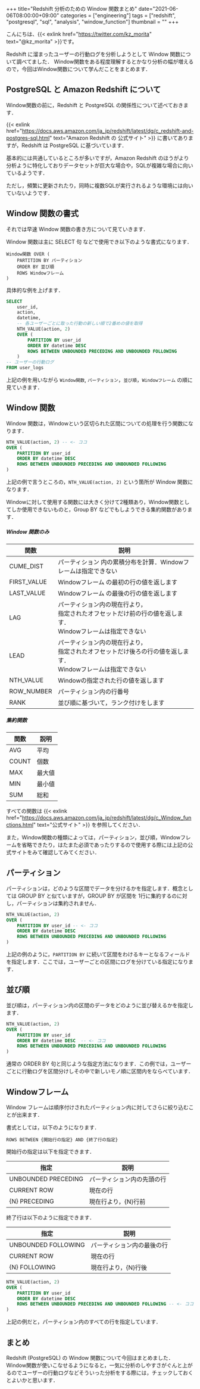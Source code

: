 +++
title="Redshift 分析のための Window 関数まとめ"
date="2021-06-06T08:00:00+09:00"
categories = ["engineering"]
tags = ["redshift", "postgresql", "sql", "analysis", "window_function"]
thumbnail = ""
+++

こんにちは、{{< exlink href="https://twitter.com/kz_morita" text="@kz_morita" >}}です。

Redshift に溜まったユーザーの行動ログを分析しようとして Window 関数について調べてました．
Window関数をある程度理解するとかなり分析の幅が増えるので，今回はWindow関数について学んだことをまとめます．

## PostgreSQL と Amazon Redshift について

Window関数の前に，Redshift と PostgreSQL の関係性について述べておきます．

{{< exlink href="https://docs.aws.amazon.com/ja_jp/redshift/latest/dg/c_redshift-and-postgres-sql.html" text="Amazon Redshift の 公式サイト" >}} に書いてありますが，Redshift は PostgreSQL に基づいています．

基本的には共通しているところが多いですが，Amazon Redshift のほうがより分析ように特化しておりデータセットが巨大な場合や，SQLが複雑な場合に向いているようです．

ただし，頻繁に更新されたり，同時に複数SQLが実行されるような環境には向いていないようです．

## Window 関数の書式

それでは早速 Window 関数の書き方について見ていきます．

Window 関数は主に SELECT 句 などで使用でき以下のような書式になります．

```
Window関数 OVER (
    PARTITION BY パーティション 
    ORDER BY 並び順 
    ROWS Windowフレーム
)
```

具体的な例を上げます．


```sql
SELECT
    user_id,
    action,
    datetime,
    -- 各ユーザーごとに取った行動の新しい順で2番めの値を取得
    NTH_VALUE(action, 2) 
    OVER (
        PARTITION BY user_id 
        ORDER BY datetime DESC 
        ROWS BETWEEN UNBOUNDED PRECEDING AND UNBOUNDED FOLLOWING
    )
-- ユーザーの行動ログ
FROM user_logs
```


上記の例を用いながら `Window関数`, `パーティション`，`並び順`，`Windowフレーム` の順に見ていきます．


## Window 関数

Window 関数は，Windowという区切られた区間についての処理を行う関数になります．

```sql
NTH_VALUE(action, 2) -- <- ココ
OVER (
    PARTITION BY user_id 
    ORDER BY datetime DESC 
    ROWS BETWEEN UNBOUNDED PRECEDING AND UNBOUNDED FOLLOWING
)
```

上記の例で言うところの，`NTH_VALUE(action, 2)` という箇所が Window 関数になります．

Windowに対して使用する関数には大きく分けて2種類あり，Window関数としてしか使用できないものと，Group BY などでもしようできる集約関数があります．


##### Window 関数のみ

| 関数 | 説明 |
| ----- | ----- |
| CUME_DIST | パーティション 内の累積分布を計算．Windowフレームは指定できない
| FIRST_VALUE | Windowフレーム の最初の行の値を返します
| LAST_VALUE | Windowフレーム の最後の行の値を返します
| LAG | パーティション内の現在行より，<br>指定されたオフセットだけ前の行の値を返します．<br>Windowフレームは指定できない
| LEAD | パーティション内の現在行より，<br>指定されたオフセットだけ後ろの行の値を返します．<br>Windowフレームは指定できない
| NTH_VALUE | Windowの指定された行の値を返します
| ROW_NUMBER | パーティション内の行番号
| RANK | 並び順に基づいて，ランク付けをします

##### 集約関数

| 関数 | 説明 |
| ----- | ----- |
| AVG | 平均
| COUNT | 個数
| MAX | 最大値
| MIN | 最小値
| SUM | 総和

すべての関数は {{< exlink href="https://docs.aws.amazon.com/ja_jp/redshift/latest/dg/c_Window_functions.html" text="公式サイト" >}} を参照してください．

また，Window関数の種類によっては，パーティション，並び順，Windowフレームを省略できたり，はたまた必須であったりするので使用する際には上記の公式サイトをみて確認してみてください．

## パーティション

パーティションは，どのような区間でデータを分けるかを指定します．概念としては GROUP BY と似ていますが，GROUP BY が区間を 1行に集約するのに対し，パーティションは集約されません．

```sql
NTH_VALUE(action, 2) 
OVER (
    PARTITION BY user_id -- <- ココ
    ORDER BY datetime DESC 
    ROWS BETWEEN UNBOUNDED PRECEDING AND UNBOUNDED FOLLOWING
)
```

上記の例のように，`PARTITION BY` に続いて区間をわけるキーとなるフィールドを指定します．ここでは，ユーザーごとの区間にログを分けている指定になります．

## 並び順

並び順は，パーティション内の区間のデータをどのように並び替えるかを指定します．

```sql
NTH_VALUE(action, 2) 
OVER (
    PARTITION BY user_id 
    ORDER BY datetime DESC  -- <- ココ
    ROWS BETWEEN UNBOUNDED PRECEDING AND UNBOUNDED FOLLOWING
)
```

通常の ORDER BY 句と同じような指定方法になります．この例では，ユーザーごとに行動ログを区間分けしその中で新しいモノ順に区間内をならべています．

## Windowフレーム

Window フレームは順序付けされたパーティション内に対してさらに絞り込むことが出来ます．

書式としては，以下のようになります．

```
ROWS BETWEEN {開始行の指定} AND {終了行の指定}
```

開始行の指定は以下を指定できます．

|指定|説明|
| ----- | ----- |
| UNBOUNDED PRECEDING | パーティション内の先頭の行 |
| CURRENT ROW | 現在の行 |
| {N} PRECEDING | 現在行より，{N}行前 |


終了行は以下のように指定できます．

|指定|説明|
| ----- | ----- |
| UNBOUNDED FOLLOWING | パーティション内の最後の行 |
| CURRENT ROW | 現在の行 |
| {N} FOLLOWING | 現在行より，{N}行後 |


```sql
NTH_VALUE(action, 2) 
OVER (
    PARTITION BY user_id 
    ORDER BY datetime DESC
    ROWS BETWEEN UNBOUNDED PRECEDING AND UNBOUNDED FOLLOWING -- <- ココ
)
```

上記の例だと，パーティション内のすべての行を指定しています．


## まとめ

Redshift (PostgreSQL) の Window 関数について今回はまとめました．
Window関数が使いこなせるようになると，一気に分析のしやすさがぐんと上がるのでユーザーの行動ログなどそういった分析をする際には，チェックしておくとよいかと思います．


